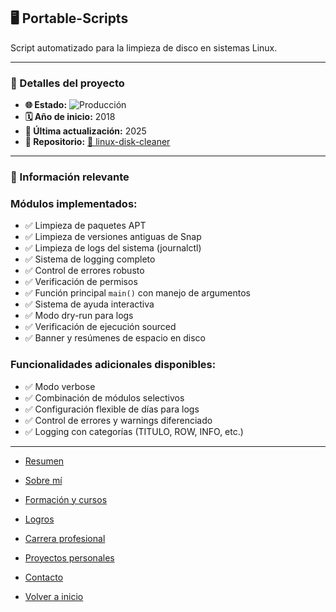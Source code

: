 ## 🖥️ Portable-Scripts

Script automatizado para la limpieza de disco en sistemas Linux.

---

### 📝 Detalles del proyecto

- **🌐 Estado:** ![Producción](https://img.shields.io/badge/Producción-blue)
- **🗓️ Año de inicio:** 2018
- **🔄 Última actualización:** 2025
- **📁 Repositorio:** [🔗 linux-disk-cleaner](https://github.com/andresdavidhr/linux-disk-cleaner)

---

### 📌 Información relevante

### Módulos implementados:
- ✅ Limpieza de paquetes APT
- ✅ Limpieza de versiones antiguas de Snap
- ✅ Limpieza de logs del sistema (journalctl)
- ✅ Sistema de logging completo
- ✅ Control de errores robusto
- ✅ Verificación de permisos
- ✅ Función principal `main()` con manejo de argumentos
- ✅ Sistema de ayuda interactiva
- ✅ Modo dry-run para logs
- ✅ Verificación de ejecución sourced
- ✅ Banner y resúmenes de espacio en disco

### Funcionalidades adicionales disponibles:
- ✅ Modo verbose
- ✅ Combinación de módulos selectivos
- ✅ Configuración flexible de días para logs
- ✅ Control de errores y warnings diferenciado
- ✅ Logging con categorías (TITULO, ROW, INFO, etc.)


---

- [Resumen](../summary.md)
- [Sobre mí](../about.md)
- [Formación y cursos](../training.md)
- [Logros](../archivements.md)
- [Carrera profesional](../professionalCareer.md)
- [Proyectos personales](../personalProjects.md)
- [Contacto](../contact.md)

- [Volver a inicio](/README.md)